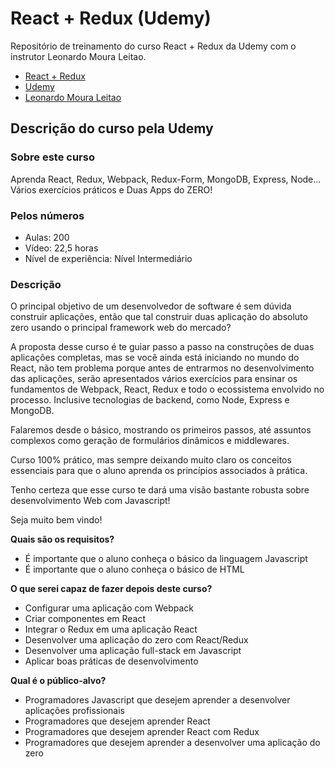 # React + Redux (Udemy)
Repositório de treinamento do curso React + Redux da Udemy com o instrutor Leonardo Moura Leitao.

* [React + Redux](https://www.udemy.com/react-redux-pt/)
* [Udemy](https://www.udemy.com/)
* [Leonardo Moura Leitao](https://www.udemy.com/user/leonardomouraleitao/)

## Descrição do curso pela Udemy
### Sobre este curso
Aprenda React, Redux, Webpack, Redux-Form, MongoDB, Express, Node... Vários exercícios práticos e Duas Apps do ZERO!

### Pelos números
* Aulas: 200
* Vídeo: 22,5 horas
* Nível de experiência: Nível Intermediário

### Descrição
O principal objetivo de um desenvolvedor de software é sem dúvida construir aplicações, então que tal construir duas aplicação do absoluto zero usando o principal framework web do mercado?

A proposta desse curso é te guiar passo a passo na construções de duas aplicações completas, mas se você ainda está iniciando no mundo do React, não tem problema porque antes de entrarmos no desenvolvimento das aplicações, serão apresentados vários exercícios para ensinar os fundamentos de Webpack, React, Redux e todo o ecossistema envolvido no processo. Inclusive tecnologias de backend, como Node, Express e MongoDB.

Falaremos desde o básico, mostrando os primeiros passos, até assuntos complexos como geração de formulários dinâmicos e middlewares.

Curso 100% prático, mas sempre deixando muito claro os conceitos essenciais para que o aluno aprenda os princípios associados à prática.

Tenho certeza que esse curso te dará uma visão bastante robusta sobre desenvolvimento Web com Javascript!

Seja muito bem vindo!

**Quais são os requisitos?**
* É importante que o aluno conheça o básico da linguagem Javascript
* É importante que o aluno conheça o básico de HTML

**O que serei capaz de fazer depois deste curso?**
* Configurar uma aplicação com Webpack
* Criar componentes em React
* Integrar o Redux em uma aplicação React
* Desenvolver uma aplicação do zero com React/Redux
* Desenvolver uma aplicação full-stack em Javascript
* Aplicar boas práticas de desenvolvimento

**Qual é o público-alvo?**
* Programadores Javascript que desejem aprender a desenvolver aplicações profissionais
* Programadores que desejem aprender React
* Programadores que desejem aprender React com Redux
* Programadores que desejem aprender a desenvolver uma aplicação do zero